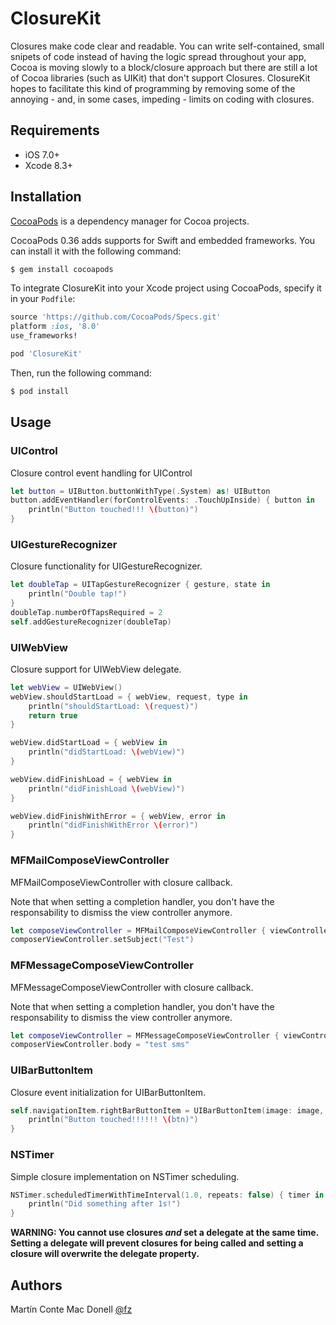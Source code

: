 # ClosureKit

Closures make code clear and readable. You can write self-contained, small snipets of code instead of having the logic spread throughout your app,  Cocoa is moving slowly to a block/closure approach but there are still a lot of Cocoa libraries (such as UIKit) that don't support Closures. ClosureKit hopes to facilitate this kind of programming by removing some of the annoying - and, in some cases, impeding - limits on coding with closures.

## Requirements

 * iOS 7.0+
 * Xcode 8.3+

## Installation

[CocoaPods](http://cocoapods.org) is a dependency manager for Cocoa projects.

CocoaPods 0.36 adds supports for Swift and embedded frameworks. You can install it with the following command:

```bash
$ gem install cocoapods
```

To integrate ClosureKit into your Xcode project using CocoaPods, specify it in your `Podfile`:

```ruby
source 'https://github.com/CocoaPods/Specs.git'
platform :ios, '8.0'
use_frameworks!

pod 'ClosureKit'
```

Then, run the following command:

```bash
$ pod install
```

## Usage

### UIControl

Closure control event handling for UIControl

```swift
let button = UIButton.buttonWithType(.System) as! UIButton
button.addEventHandler(forControlEvents: .TouchUpInside) { button in
    println("Button touched!!! \(button)")
}
```

### UIGestureRecognizer

Closure functionality for UIGestureRecognizer.

```swift
let doubleTap = UITapGestureRecognizer { gesture, state in
    println("Double tap!")
}
doubleTap.numberOfTapsRequired = 2
self.addGestureRecognizer(doubleTap)
```

### UIWebView

Closure support for UIWebView delegate.

```swift
let webView = UIWebView()
webView.shouldStartLoad = { webView, request, type in
    println("shouldStartLoad: \(request)")
    return true
}

webView.didStartLoad = { webView in
    println("didStartLoad: \(webView)")
}

webView.didFinishLoad = { webView in
    println("didFinishLoad \(webView)")
}

webView.didFinishWithError = { webView, error in
    println("didFinishWithError \(error)")
}
```

### MFMailComposeViewController

MFMailComposeViewController with closure callback.

Note that when setting a completion handler, you don't have the responsability to dismiss the view controller
anymore.

```swift
let composeViewController = MFMailComposeViewController { viewController, result, type in println("Done") }
composerViewController.setSubject("Test")
```

### MFMessageComposeViewController

MFMessageComposeViewController with closure callback.

Note that when setting a completion handler, you don't have the responsability to dismiss the view controller
anymore.

```swift
let composeViewController = MFMessageComposeViewController { viewController, result in println("Done") }
composerViewController.body = "test sms"
```

### UIBarButtonItem

Closure event initialization for UIBarButtonItem.

```swift
self.navigationItem.rightBarButtonItem = UIBarButtonItem(image: image, style: .Bordered) { btn in
    println("Button touched!!!!!! \(btn)")
}
```

### NSTimer

Simple closure implementation on NSTimer scheduling.

```swift
NSTimer.scheduledTimerWithTimeInterval(1.0, repeats: false) { timer in
    println("Did something after 1s!")
}
```

**WARNING: You cannot use closures *and* set a delegate at the same time. Setting a delegate will prevent
closures for being called and setting a closure will overwrite the delegate property.**

## Authors

Martín Conte Mac Donell [@fz](http://twitter.com/fz)
